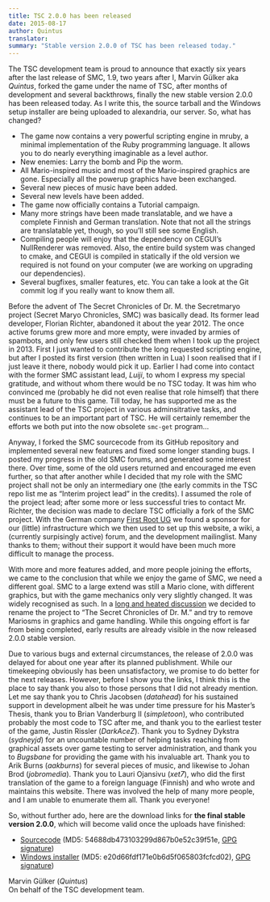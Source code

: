 ```yaml
---
title: TSC 2.0.0 has been released
date: 2015-08-17
author: Quintus
translator:
summary: "Stable version 2.0.0 of TSC has been released today."
---
```


The TSC development team is proud to announce that exactly six years
after the last release of SMC, 1.9, two years after I, Marvin
Gülker aka _Quintus_, forked the game under the name of TSC, after
months of development and several backthrows, finally the new stable
version 2.0.0 has been released today. As I write this, the source
tarball and the Windows setup installer are being uploaded to
alexandria, our server. So, what has changed?

* The game now contains a very powerful scripting engine in mruby, a
  minimal implementation of the Ruby programming language. It allows
  you to do nearly everything imaginable as a level author.
* New enemies: Larry the bomb and Pip the worm.
* All Mario-inspired music and most of the Mario-inspired graphics are
  gone. Especially all the powerup graphics have been exchanged.
* Several new pieces of music have been added.
* Several new levels have been added.
* The game now officially contains a Tutorial campaign.
* Many more strings have been made translatable, and we have a
  complete Finnish and German translation. Note that not all the
  strings are translatable yet, though, so you’ll still see some
  English.
* Compiling people will enjoy that the dependency on CEGUI’s
  NullRenderer was removed. Also, the entire build system was changed
  to cmake, and CEGUI is compiled in statically if the old version we
  required is not found on your computer (we are working on upgrading
  our dependencies).
* Several bugfixes, smaller features, etc. You can take a look at the
  Git commit log if you really want to know them all.

Before the advent of The Secret Chronicles of Dr. M. the Secretmaryo
project (Secret Maryo Chronicles, SMC) was basically dead. Its former
lead developer, Florian Richter, abandoned it about the year 2012. The
once active forums grew more and more empty, were invaded by armies of
spambots, and only few users still checked them when I took up the
project in 2013. First I just wanted to contribute the long requested
scripting engine, but after I posted its first version (then written
in Lua) I soon realised that if I just leave it there, nobody would
pick it up. Earlier I had come into contact with the former SMC
assistant lead, _Luiji_, to whom I express my special gratitude, and
without whom there would be no TSC today. It was him who convinced me
(probably he did not even realise that role himself) that there must
be a future to this game. Till today, he has supported me as the
assistant lead of the TSC project in various adminsitrative tasks, and
continues to be an important part of TSC. He will certainly remember
the efforts we both put into the now obsolete `smc-get` program...

Anyway, I forked the SMC sourcecode from its GitHub repository and
implemented several new features and fixed some longer standing
bugs. I posted my progress in the old SMC forums, and generated some
interest there. Over time, some of the old users returned and
encouraged me even further, so that after another while I decided that
my role with the SMC project shall not be only an intermediary one
(the early commits in the TSC repo list me as “Interim project lead”
in the credits). I assumed the role of the project lead; after some
more or less successful tries to contact Mr. Richter, the decision was
made to declare TSC officially a fork of the SMC project. With the
German company [First Root UG][1] we found a sponsor for our (little)
infrastructure which we then used to set up this website, a wiki, a
(currently surpisingly active) forum, and the development
mailinglist. Many thanks to them; without their support it would have
been much more difficult to manage the process.

With more and more features added, and more people joining the
efforts, we came to the conclusion that while we enjoy the game of
SMC, we need a different goal. SMC to a large extend was still a Mario
clone, with different graphics, but with the game mechanics only very
slightly changed. It was widely recognised as such. In a [long and
heated discussion][2] we decided to rename the project to “The Secret
Chronicles of Dr. M.” and try to remove Mariosms in graphics and game
handling. While this ongoing effort is far from being completed, early
results are already visible in the now released 2.0.0 stable version.

Due to various bugs and external circumstances, the release of 2.0.0
was delayed for about one year after its planned publishment. While
our timekeeping obviously has been unsatisfactory, we promise to do
better for the next releases. However, before I show you the links, I
think this is the place to say thank you also to those persons that I
did not already mention. Let me say thank you to Chris Jacobsen
(_datahead_) for his sustained support in development albeit he was
under time pressure for his Master’s Thesis, thank you to Brian
Vanderburg II (_simpletoon_), who contributed probably the most code
to TSC after me, and thank you to the earliest tester of the game,
Justin Rissler (_DarkAceZ_). Thank you to Sydney Dykstra (_sydneyjd_)
for an uncountable number of helping tasks reaching from graphical
assets over game testing to server administration, and thank you to
_Bugsbane_ for providing the game with his invaluable art. Thank you
to Arik Burns (_aakburns_) for several pieces of music, and likewise
to Johan Brod (_jobromedia_). Thank you to Lauri Ojansivu (_xet7_),
who did the first translation of the game to a foreign language
(Finnish) and who wrote and maintains this website. There was involved
the help of many more people, and I am unable to enumerate them
all. Thank you everyone!


So, without further ado, here are the download links for **the final
stable version 2.0.0**, which will become valid once the uploads have
finished:

* [Sourcecode][3] (MD5: 54688db473103299d867b0e52c39f51e, [GPG
  signature][4])
* [Windows installer][5] (MD5: e20d66fdf171e0b6d5f065803fcfcd02), [GPG
  signature][6])

Marvin Gülker (_Quintus_)<br/>
On behalf of the TSC development team.

[1]: http://www.first-root.com
[2]: https://github.com/Secretchronicles/TSC/issues/92
[3]: ftp://ftp.secretchronicles.de/releases/TSC-2.0.0.tar.xz
[4]: ftp://ftp.secretchronicles.de/releases/TSC-2.0.0.tar.xz.sig
[5]: ftp://ftp.secretchronicles.de/releases/TSC-2.0.0-win32.exe
[6]: ftp://ftp.secretchronicles.de/releases/TSC-2.0.0-win32.exe.sig
